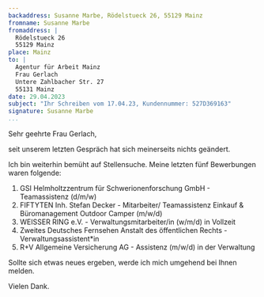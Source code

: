 ```yaml
---
backaddress: Susanne Marbe, Rödelstueck 26, 55129 Mainz
fromname: Susanne Marbe
fromaddress: |
  Rödelstueck 26  
  55129 Mainz  
place: Mainz
to: |
  Agentur für Arbeit Mainz  
  Frau Gerlach  
  Untere Zahlbacher Str. 27  
  55131 Mainz  
date: 29.04.2023
subject: "Ihr Schreiben vom 17.04.23, Kundennummer: 527D369163"
signature: Susanne Marbe
...
```

Sehr geehrte Frau Gerlach,

seit unserem letzten Gespräch hat sich meinerseits nichts geändert.

Ich bin weiterhin bemüht auf Stellensuche. Meine letzten fünf Bewerbungen waren folgende:

1. GSI Helmholtzzentrum für Schwerionenforschung GmbH - Teamassistenz (d/m/w)
2. FIFTYTEN Inh. Stefan Decker - Mitarbeiter/ Teamassistenz Einkauf & Büromanagement Outdoor Camper (m/w/d)
3. WEISSER RING e.V. - Verwaltungsmitarbeiter/in (w/m/d) in Vollzeit
4. Zweites Deutsches Fernsehen Anstalt des öffentlichen Rechts - Verwaltungsassistent*in
5. R+V Allgemeine Versicherung AG - Assistenz (m/w/d) in der Verwaltung

Sollte sich etwas neues ergeben, werde ich mich umgehend bei Ihnen melden.

Vielen Dank.

